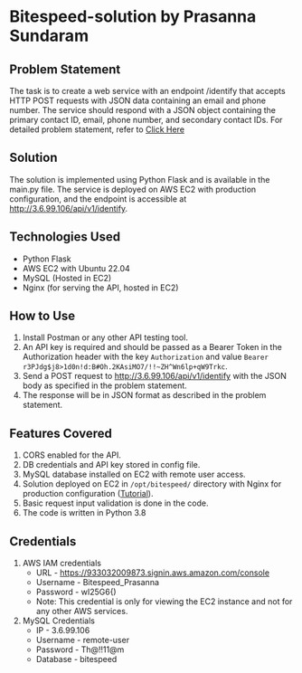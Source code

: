 # Bitespeed-solution by Prasanna Sundaram

## Problem Statement

The task is to create a web service with an endpoint /identify that accepts HTTP POST requests with JSON data containing an email and phone number. The service should respond with a JSON object containing the primary contact ID, email, phone number, and secondary contact IDs.
For detailed problem statement, refer to [Click Here](https://bitespeed.notion.site/Bitespeed-Backend-Task-Identity-Reconciliation-53392ab01fe149fab989422300423199)

## Solution
The solution is implemented using Python Flask and is available in the main.py file. The service is deployed on AWS EC2 with production configuration, and the endpoint is accessible at http://3.6.99.106/api/v1/identify.


## Technologies Used
- Python Flask
- AWS EC2 with Ubuntu 22.04
- MySQL (Hosted in EC2)
- Nginx (for serving the API, hosted in EC2)

## How to Use
1. Install Postman or any other API testing tool. 
2. An API key is required and should be passed as a Bearer Token in the Authorization header with the key ```Authorization``` and value ```Bearer r3PJdg$j8>1d0n!d:B#Oh.2KAsiMO7/!!~ZH^Wn6lp+qW9Trkc```.
3. Send a POST request to http://3.6.99.106/api/v1/identify with the JSON body as specified in the problem statement.
4. The response will be in JSON format as described in the problem statement.

## Features Covered
1. CORS enabled for the API.
2. DB credentials and API key stored in config file.
3. MySQL database installed on EC2 with remote user access.
4. Solution deployed on EC2 in ```/opt/bitespeed/``` directory with Nginx for production configuration ([Tutorial](https://www.digitalocean.com/community/tutorials/how-to-serve-flask-applications-with-uwsgi-and-nginx-on-ubuntu-22-04)).
5. Basic request input validation is done in the code. 
6. The code is written in Python 3.8

## Credentials
1. AWS IAM credentials
   * URL - https://933032009873.signin.aws.amazon.com/console
   * Username - Bitespeed_Prasanna
   * Password - wI25G6{)
   * Note: This credential is only for viewing the EC2 instance and not for any other AWS services.
2. MySQL Credentials
   * IP - 3.6.99.106
   * Username - remote-user
   * Password - Th@!!11@m
   * Database - bitespeed